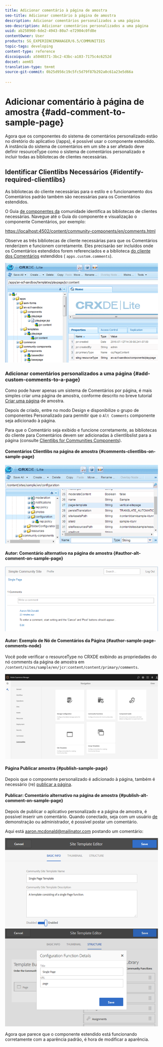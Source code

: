 ```yaml
---
title: Adicionar comentário à página de amostra
seo-title: Adicionar comentário à página de amostra
description: Adicionar comentários personalizados a uma página
seo-description: Adicionar comentários personalizados a uma página
uuid: ab258960-6de2-4943-80a7-e72904c0fd8e
contentOwner: User
products: SG_EXPERIENCEMANAGER/6.5/COMMUNITIES
topic-tags: developing
content-type: reference
discoiquuid: a5040371-3bc2-43bc-a103-7175c4c6252d
docset: aem65
translation-type: tm+mt
source-git-commit: 0b25d956c19c5fc5d79f87b292a0c61a23e5d66a

---
```



# Adicionar comentário à página de amostra {#add-comment-to-sample-page}

Agora que os componentes do sistema de comentários personalizado estão no diretório do aplicativo (/apps), é possível usar o componente estendido. A instância do sistema de comentários em um site a ser afetado deve definir resourceType como o sistema de comentários personalizado e incluir todas as bibliotecas de clientes necessárias.

## Identificar Clientlibs Necessários {#identify-required-clientlibs}

As bibliotecas do cliente necessárias para o estilo e o funcionamento dos Comentários padrão também são necessárias para os Comentários estendidos.

O Guia [de componentes da](/help/communities/components-guide.md) comunidade identifica as bibliotecas de clientes necessárias. Navegue até o Guia do componente e visualização o componente Comentários, por exemplo:

[https://localhost:4502/content/community-components/en/comments.html](https://localhost:4502/content/community-components/en/comments.html)

Observe as três bibliotecas de cliente necessárias para que os Comentários renderizem e funcionem corretamente. Eles precisarão ser incluídos onde os Comentários estendidos forem referenciados e a biblioteca [do cliente dos Comentários](/help/communities/extend-create-components.md#create-a-client-library-folder) estendidos ( `apps.custom.comments`).

![chlimage_1-79](assets/chlimage_1-79.png)

### Adicionar comentários personalizados a uma página {#add-custom-comments-to-a-page}

Como pode haver apenas um sistema de Comentários por página, é mais simples criar uma página de amostra, conforme descrito no breve tutorial [Criar uma página](/help/communities/create-sample-page.md) de amostra.

Depois de criado, entre no modo Design e disponibilize o grupo de componentes Personalizado para permitir que o `Alt Comments` componente seja adicionado à página.

Para que o Comentário seja exibido e funcione corretamente, as bibliotecas do cliente para Comentários devem ser adicionadas à clientlibslist para a página (consulte [Clientlibs for Communities Components](/help/communities/clientlibs.md)).

#### Comentários Clientlibs na página de amostra {#comments-clientlibs-on-sample-page}

![Comentários Clientlibs na página de amostra](assets/chlimage_1-80.png)

#### Autor: Comentário alternativo na página de amostra {#author-alt-comment-on-sample-page}

![Comentário alternativo na página de amostra](assets/chlimage_1-81.png)

#### Autor: Exemplo de Nó de Comentários da Página {#author-sample-page-comments-node}

Você pode verificar o resourceType no CRXDE exibindo as propriedades do nó comments da página de amostra em `/content/sites/sample/en/jcr:content/content/primary/comments`.

![chlimage_1-82](assets/chlimage_1-82.png)

#### Página Publicar amostra {#publish-sample-page}

Depois que o componente personalizado é adicionado à página, também é necessário (re) [publicar a página](/help/communities/sites-console.md#publishing-the-site).

#### Publicar: Comentário alternativo na página de amostra {#publish-alt-comment-on-sample-page}

Depois de publicar o aplicativo personalizado e a página de amostra, é possível inserir um comentário. Quando conectado, seja com um usuário [de](/help/communities/tutorials.md#demo-users) demonstração ou administrador, é possível postar um comentário.

Aqui está aaron.mcdonald@mailinator.com postando um comentário:

![chlimage_1-83](assets/chlimage_1-83.png) ![chlimage_1-84](assets/chlimage_1-84.png)

Agora que parece que o componente estendido está funcionando corretamente com a aparência padrão, é hora de modificar a aparência.